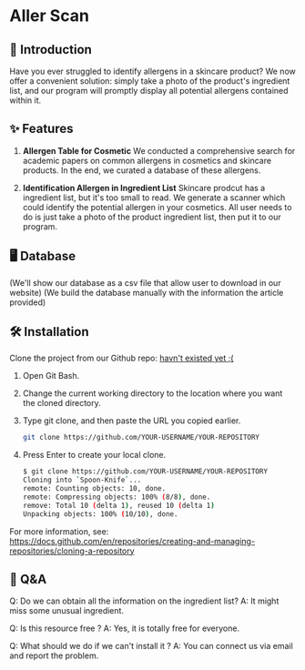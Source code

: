 # Aller Scan

## 📝 Introduction
Have you ever struggled to identify allergens in a skincare product? We now offer a convenient solution: simply take a photo of the product's ingredient list, and our program will promptly display all potential allergens contained within it. 

## ✨ Features
1. **Allergen Table for Cosmetic**
We conducted a comprehensive search for academic papers on common allergens in cosmetics and skincare products. In the end, we curated a database of these allergens.

2. **Identification Allergen in Ingredient List**
Skincare prodcut has a ingredient list, but it's too small to read. We generate a scanner which could identify the potential allergen in your cosmetics. All user needs to do is just take a photo of the product ingredient list, then put it to our program.

## 🖥️ Database
(We'll show our database as a csv file that allow user to download in our website)
(We build the database manually with the information the article provided)

## 🛠️ Installation
Clone the project from our Github repo: [havn't existed yet ;(]()

1. Open Git Bash.

2. Change the current working directory to the location where you want the cloned directory.

3. Type git clone, and then paste the URL you copied earlier.
    ```bash
    git clone https://github.com/YOUR-USERNAME/YOUR-REPOSITORY
    ```

4. Press Enter to create your local clone.
    ```bash
    $ git clone https://github.com/YOUR-USERNAME/YOUR-REPOSITORY
    Cloning into `Spoon-Knife`...
    remote: Counting objects: 10, done.
    remote: Compressing objects: 100% (8/8), done.
    remove: Total 10 (delta 1), reused 10 (delta 1)
    Unpacking objects: 100% (10/10), done.
    ```


For more information, see: https://docs.github.com/en/repositories/creating-and-managing-repositories/cloning-a-repository
## 🤔 Q&A
Q: Do we can obtain all the information on the ingredient list?
A: It might miss some unusual ingredient.

Q: Is this resource free ?
A: Yes, it is totally free for everyone.

Q: What should we do if we can't install it ?
A: You can connect us via email and report the problem.